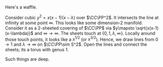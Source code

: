 Here's a waffle.

Consider cubic $y^2 = x(x-1)(x-\lambda)$ over $\CC\PP^2$. It intersects the line at infinity at some point $\infty$. This looks like some dimension-$2$ manifold. Consider it as a $2$-sheeted covering of $\CC\PP$ via $y\mapsto \sqrt{x(x-1)(x-\lambda)}$ and $\infty\to \infty$. The sheets touch at $\{0,1,\lambda, \infty\}$. Locally around those touch points, it looks like a $x^{1/2}$ (or $x^{3/2}$). Hence, we draw lines from $0\to 1$ and $\lambda\to \infty$ on $\CC\PP\sim S^2$. Open the lines and connect the sheets; its a torus with genus $1$.

Such things are deep.